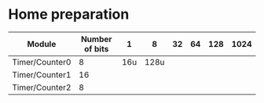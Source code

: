 # Home preparation

|     Module      | Number of bits |  1 |  8 | 32 | 64 | 128 | 1024 |
|-----------------|----------------|----|----|----|----|-----|------|
| Timer/Counter0  |       8        |16u |128u|    |    |     |      |
| Timer/Counter1  |      16        |    |    |    |    |     |      |
| Timer/Counter2  |       8        |    |    |    |    |     |      |  
